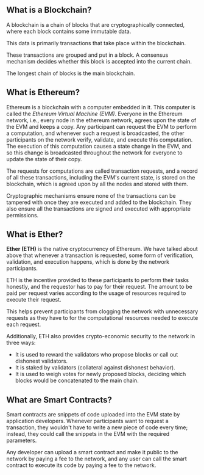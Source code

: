 ## What is a Blockchain?

A blockchain is a chain of blocks that are cryptographically connected, where each block contains some immutable data.

This data is primarily transactions that take place within the blockchain.

These transactions are grouped and put in a block. A consensus mechanism decides whether this block is accepted into the current chain.

The longest chain of blocks is the main blockchain.

## What is Ethereum?

Ethereum is a blockchain with a computer embedded in it. This computer is called the *Ethereum Virtual Machine (EVM)*. Everyone in the Ethereum network, i.e., every node in the ethereum network, agrees upon the state of the EVM and keeps a copy. Any participant can request the EVM to perform a computation, and whenever such a request is broadcasted, the other participants on the network verify, validate, and execute this computation. The execution of this computation causes a state change in the EVM, and so this change is broadcasted throughout the network for everyone to update the state of their copy.

The requests for computations are called transaction requests, and a record of all these transactions, including the EVM's current state, is stored on the blockchain, which is agreed upon by all the nodes and stored with them.

Cryptographic mechanisms ensure none of the transactions can be tampered with once they are executed and added to the blockchain. They also ensure all the transactions are signed and executed with appropriate permissions.

## What is Ether?

**Ether (ETH)** is the native cryptocurrency of Ethereum. We have talked about above that whenever a transaction is requested, some form of verification, validation, and execution happens, which is done by the network participants.

ETH is the incentive provided to these participants to perform their tasks honestly, and the requestor has to pay for their request. The amount to be paid per request varies according to the usage of resources required to execute their request.

This helps prevent participants from clogging the network with unnecessary requests as they have to for the computational resources needed to execute each request.

Additionally, ETH also provides crypto-economic security to the network in three ways:
- It is used to reward the validators who propose blocks or call out dishonest validators.
- It is staked by validators (collateral against dishonest behavior).
- It is used to weigh votes for newly proposed blocks, deciding which blocks would be concatenated to the main chain.

## What are Smart Contracts?

Smart contracts are snippets of code uploaded into the EVM state by application developers. Whenever participants want to request a transaction, they wouldn't have to write a new piece of code every time; instead, they could call the snippets in the EVM with the required parameters.

Any developer can upload a smart contract and make it public to the network by paying a fee to the network, and any user can call the smart contract to execute its code by paying a fee to the network.
